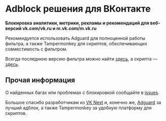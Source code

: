 # Adblock решения для ВКонтакте

**Блокировка аналитики, метрики, рекламы и рекомендаций для веб-версий vk.com/vk.ru и m.vk.com/m.vk.ru**

Рекомендуется использовать Adguard для полноценной работы фильтра, а также Tampermonkey для скриптов, обеспечивающих совместимость с фильтром.

Всегда последнюю версию фильтра можно найти [здесь](https://vtosters.app/adblock), а скрипта — [здесь](https://vtosters.app/adscript).

## Прочая информация

О найденных багах или проблемах с блокировкой сообщайте в [issues](https://github.com/vtosters/adblock/issues).

Большое спасибо разработчикам из [VK Next](https://vknext.net) и, конечно же, [Adguard](https://adguard.com) за лучший адблок, а также Tampermonkey за удобную платформу для скриптов.
